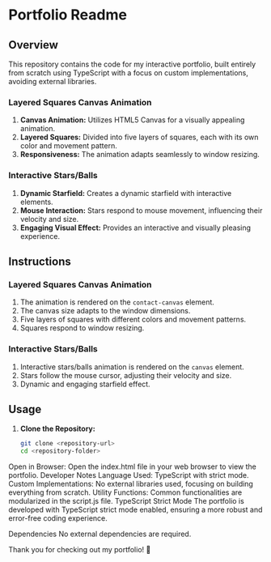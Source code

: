 # Portfolio Readme

## Overview

This repository contains the code for my interactive portfolio, built entirely from scratch using TypeScript with a focus on custom implementations, avoiding external libraries.

### Layered Squares Canvas Animation

1. **Canvas Animation:** Utilizes HTML5 Canvas for a visually appealing animation.
2. **Layered Squares:** Divided into five layers of squares, each with its own color and movement pattern.
3. **Responsiveness:** The animation adapts seamlessly to window resizing.

### Interactive Stars/Balls

1. **Dynamic Starfield:** Creates a dynamic starfield with interactive elements.
2. **Mouse Interaction:** Stars respond to mouse movement, influencing their velocity and size.
3. **Engaging Visual Effect:** Provides an interactive and visually pleasing experience.

## Instructions

### Layered Squares Canvas Animation

1. The animation is rendered on the `contact-canvas` element.
2. The canvas size adapts to the window dimensions.
3. Five layers of squares with different colors and movement patterns.
4. Squares respond to window resizing.

### Interactive Stars/Balls

1. Interactive stars/balls animation is rendered on the `canvas` element.
2. Stars follow the mouse cursor, adjusting their velocity and size.
3. Dynamic and engaging starfield effect.

## Usage

1. **Clone the Repository:**
   ```bash
   git clone <repository-url>
   cd <repository-folder>
Open in Browser:
Open the index.html file in your web browser to view the portfolio.
Developer Notes
Language Used: TypeScript with strict mode.
Custom Implementations: No external libraries used, focusing on building everything from scratch.
Utility Functions: Common functionalities are modularized in the script.js file.
TypeScript Strict Mode
The portfolio is developed with TypeScript strict mode enabled, ensuring a more robust and error-free coding experience.

Dependencies
No external dependencies are required.

Thank you for checking out my portfolio! 🚀
